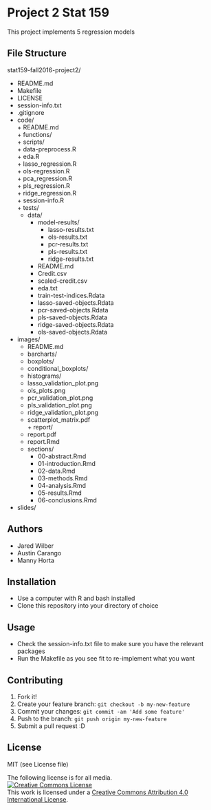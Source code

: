 # Project 2 Stat 159

This project implements 5 regression models 

## File Structure  

stat159-fall2016-project2/  
+   README.md  
+   Makefile  
+   LICENSE  
+   session-info.txt  
+   .gitignore  
+   code/  
		+ README.md  
		+ functions/  
		+ scripts/  
			+ data-preprocess.R  	
			+ eda.R	  
			+ lasso_regression.R  	
			+ ols-regression.R	  
			+ pca_regression.R	  
			+ pls_regression.R	  
			+ ridge_regression.R	  
			+ session-info.R  
		+ tests/  
	+ data/  
		+ model-results/    
			+ lasso-results.txt  
			+ ols-results.txt  
			+ pcr-results.txt  
			+ pls-results.txt  
			+ ridge-results.txt  
		+ README.md  
		+ Credit.csv  
		+ scaled-credit.csv  
		+ eda.txt  
		+ train-test-indices.Rdata  
		+ lasso-saved-objects.Rdata  
		+ pcr-saved-objects.Rdata  
		+ pls-saved-objects.Rdata  
		+ ridge-saved-objects.Rdata  
		+ ols-saved-objects.Rdata   
   + images/  
		+ README.md  
		+ barcharts/  
		+ boxplots/  
		+ conditional_boxplots/  
		+ histograms/  
		+ lasso_validation_plot.png  
		+ ols_plots.png  
		+ pcr_validation_plot.png  
		+ pls_validation_plot.png  
		+ ridge_validation_plot.png  
		+ scatterplot_matrix.pdf  
	+ report/  
		+ report.pdf  
		+ report.Rmd  
		+ sections/  
			+ 00-abstract.Rmd  
			+ 01-introduction.Rmd  
			+ 02-data.Rmd  
			+ 03-methods.Rmd  
			+ 04-analysis.Rmd  
			+ 05-results.Rmd  
			+ 06-conclusions.Rmd  
   + slides/  

## Authors  

* Jared Wilber
* Austin Carango
* Manny Horta

## Installation

* Use a computer with R and bash installed
* Clone this repository into your directory of choice


## Usage

* Check the session-info.txt file to make sure you have the relevant packages
* Run the Makefile as you see fit to re-implement what you want

## Contributing

1. Fork it!
2. Create your feature branch: `git checkout -b my-new-feature`
3. Commit your changes: `git commit -am 'Add some feature'`
4. Push to the branch: `git push origin my-new-feature`
5. Submit a pull request :D


## License

MIT (see License file)

The following license is for all media.   
<a rel="license" href="http://creativecommons.org/licenses/by/4.0/"><img alt="Creative Commons License" style="border-width:0" src="https://i.creativecommons.org/l/by/4.0/88x31.png" /></a><br />This work is licensed under a <a rel="license" href="http://creativecommons.org/licenses/by/4.0/">Creative Commons Attribution 4.0 International License</a>.  
  

